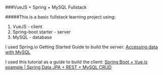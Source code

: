 ###VueJS + Spring + MySQL Fullstack 

#####This is a basic fullstack learning project using:

   1. VueJS - client
   2. Spring-boot starter - server
   3. MySQL - database

I used Spring.io Getting Started Guide to build the server:
[Accessing data with MySQL](https://spring.io/guides/gs/accessing-data-mysql/#scratch)

I used this tutorial as a guide to build the client: 
[Spring Boot + Vue.js example | Spring Data JPA + REST + MySQL CRUD](https://grokonez.com/frontend/vue-js/spring-boot-vue-js-example-spring-data-jpa-rest-mysql-crud)
